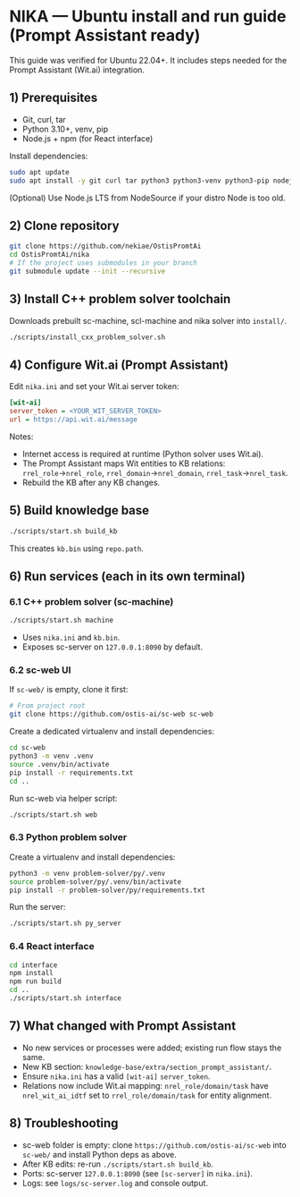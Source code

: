 # NIKA — Ubuntu install and run guide (Prompt Assistant ready)

This guide was verified for Ubuntu 22.04+. It includes steps needed for the Prompt Assistant (Wit.ai) integration.

## 1) Prerequisites
- Git, curl, tar
- Python 3.10+, venv, pip
- Node.js + npm (for React interface)

Install dependencies:
```bash
sudo apt update
sudo apt install -y git curl tar python3 python3-venv python3-pip nodejs npm
```

(Optional) Use Node.js LTS from NodeSource if your distro Node is too old.

## 2) Clone repository
```bash
git clone https://github.com/nekiae/OstisPromtAi
cd OstisPromtAi/nika
# If the project uses submodules in your branch
git submodule update --init --recursive
```

## 3) Install C++ problem solver toolchain
Downloads prebuilt sc-machine, scl-machine and nika solver into `install/`.
```bash
./scripts/install_cxx_problem_solver.sh
```

## 4) Configure Wit.ai (Prompt Assistant)
Edit `nika.ini` and set your Wit.ai server token:
```ini
[wit-ai]
server_token = <YOUR_WIT_SERVER_TOKEN>
url = https://api.wit.ai/message
```
Notes:
- Internet access is required at runtime (Python solver uses Wit.ai).
- The Prompt Assistant maps Wit entities to KB relations: `rrel_role`→`nrel_role`, `rrel_domain`→`nrel_domain`, `rrel_task`→`nrel_task`.
- Rebuild the KB after any KB changes.

## 5) Build knowledge base
```bash
./scripts/start.sh build_kb
```
This creates `kb.bin` using `repo.path`.

## 6) Run services (each in its own terminal)

### 6.1 C++ problem solver (sc-machine)
```bash
./scripts/start.sh machine
```
- Uses `nika.ini` and `kb.bin`.
- Exposes sc-server on `127.0.0.1:8090` by default.

### 6.2 sc-web UI
If `sc-web/` is empty, clone it first:
```bash
# From project root
git clone https://github.com/ostis-ai/sc-web sc-web
```
Create a dedicated virtualenv and install dependencies:
```bash
cd sc-web
python3 -m venv .venv
source .venv/bin/activate
pip install -r requirements.txt
cd ..
```
Run sc-web via helper script:
```bash
./scripts/start.sh web
```

### 6.3 Python problem solver
Create a virtualenv and install dependencies:
```bash
python3 -m venv problem-solver/py/.venv
source problem-solver/py/.venv/bin/activate
pip install -r problem-solver/py/requirements.txt
```
Run the server:
```bash
./scripts/start.sh py_server
```

### 6.4 React interface
```bash
cd interface
npm install
npm run build
cd ..
./scripts/start.sh interface
```

## 7) What changed with Prompt Assistant
- No new services or processes were added; existing run flow stays the same.
- New KB section: `knowledge-base/extra/section_prompt_assistant/`.
- Ensure `nika.ini` has a valid `[wit-ai]` `server_token`.
- Relations now include Wit.ai mapping: `nrel_role/domain/task` have `nrel_wit_ai_idtf` set to `rrel_role/domain/task` for entity alignment.

## 8) Troubleshooting
- sc-web folder is empty: clone `https://github.com/ostis-ai/sc-web` into `sc-web/` and install Python deps as above.
- After KB edits: re-run `./scripts/start.sh build_kb`.
- Ports: sc-server `127.0.0.1:8090` (see `[sc-server]` in `nika.ini`).
- Logs: see `logs/sc-server.log` and console output.
